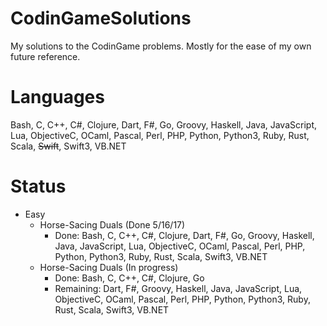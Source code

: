 # CodinGameSolutions
My solutions to the CodinGame problems. Mostly for the ease of my own future reference.

# Languages
Bash, C, C++, C#, Clojure, Dart, F#, Go, Groovy, Haskell, Java, JavaScript, Lua, ObjectiveC, OCaml, Pascal, Perl, PHP, Python, Python3, Ruby, Rust, Scala, ~~Swift~~, Swift3, VB.NET

# Status
- Easy
  - Horse-Sacing Duals (Done 5/16/17)
    - Done: Bash, C, C++, C#, Clojure, Dart, F#, Go, Groovy, Haskell, Java, JavaScript, Lua, ObjectiveC, OCaml, Pascal, Perl, PHP, Python, Python3, Ruby, Rust, Scala, Swift3, VB.NET
  - Horse-Sacing Duals (In progress)
    - Done: Bash, C, C++, C#, Clojure, Go
    - Remaining: Dart, F#, Groovy, Haskell, Java, JavaScript, Lua, ObjectiveC, OCaml, Pascal, Perl, PHP, Python, Python3, Ruby, Rust, Scala, Swift3, VB.NET
